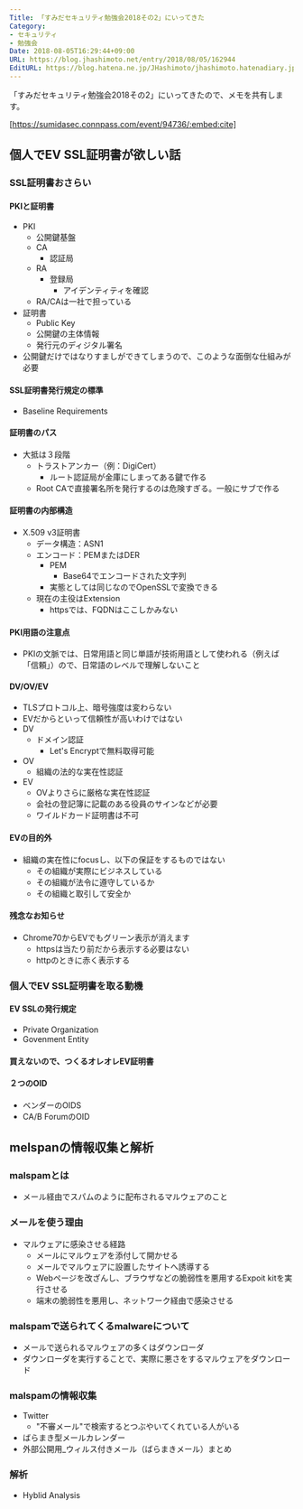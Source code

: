 ```yaml
---
Title: 「すみだセキュリティ勉強会2018その2」にいってきた
Category:
- セキュリティ
- 勉強会
Date: 2018-08-05T16:29:44+09:00
URL: https://blog.jhashimoto.net/entry/2018/08/05/162944
EditURL: https://blog.hatena.ne.jp/JHashimoto/jhashimoto.hatenadiary.jp/atom/entry/10257846132607810610
---
```


「すみだセキュリティ勉強会2018その2」にいってきたので、メモを共有します。

[https://sumidasec.connpass.com/event/94736/:embed:cite]

<!-- more -->

## 個人でEV SSL証明書が欲しい話

### SSL証明書おさらい

#### PKIと証明書
* PKI
    * 公開鍵基盤
    * CA
        * 認証局
    * RA
        * 登録局
            * アイデンティティを確認
    * RA/CAは一社で担っている
* 証明書
    * Public Key
    * 公開鍵の主体情報
    * 発行元のディジタル署名
* 公開鍵だけではなりすましができてしまうので、このような面倒な仕組みが必要

#### SSL証明書発行規定の標準
* Baseline Requirements

#### 証明書のパス
* 大抵は３段階
    * トラストアンカー（例：DigiCert）
        * ルート認証局が金庫にしまってある鍵で作る
    * Root CAで直接署名所を発行するのは危険すぎる。一般にサブで作る

#### 証明書の内部構造
* X.509 v3証明書
    * データ構造：ASN1
    * エンコード：PEMまたはDER
        * PEM
            * Base64でエンコードされた文字列
        * 実態としては同じなのでOpenSSLで変換できる
    * 現在の主役はExtension
        * httpsでは、FQDNはここしかみない

#### PKI用語の注意点
* PKIの文脈では、日常用語と同じ単語が技術用語として使われる（例えば「信頼」）ので、日常語のレベルで理解しないこと

#### DV/OV/EV
* TLSプロトコル上、暗号強度は変わらない
* EVだからといって信頼性が高いわけではない
* DV
    * ドメイン認証
        * Let's Encryptで無料取得可能
* OV
    * 組織の法的な実在性認証
* EV
    * OVよりさらに厳格な実在性認証
    * 会社の登記簿に記載のある役員のサインなどが必要
    * ワイルドカード証明書は不可

#### EVの目的外
* 組織の実在性にfocusし、以下の保証をするものではない
    * その組織が実際にビジネスしている
    * その組織が法令に遵守しているか
    * その組織と取引して安全か

#### 残念なお知らせ
* Chrome70からEVでもグリーン表示が消えます
    * httpsは当たり前だから表示する必要はない
    * httpのときに赤く表示する

### 個人でEV SSL証明書を取る動機

#### EV SSLの発行規定
* Private Organization
* Govenment Entity

#### 買えないので、つくるオレオレEV証明書

#### ２つのOID
* ベンダーのOIDS
* CA/B ForumのOID 

## melspanの情報収集と解析

### malspamとは
* メール経由でスパムのように配布されるマルウェアのこと

### メールを使う理由
* マルウェアに感染させる経路
    * メールにマルウェアを添付して開かせる
    * メールでマルウェアに設置したサイトへ誘導する
    * Webページを改ざんし、ブラウザなどの脆弱性を悪用するExpoit kitを実行させる
    * 端末の脆弱性を悪用し、ネットワーク経由で感染させる

### malspamで送られてくるmalwareについて
* メールで送られるマルウェアの多くはダウンローダ
* ダウンローダを実行することで、実際に悪さをするマルウェアをダウンロード

### malspamの情報収集
* Twitter
    * "不審メール"で検索するとつぶやいてくれている人がいる
* ばらまき型メールカレンダー
* 外部公開用_ウィルス付きメール（ばらまきメール）まとめ

### 解析
* Hyblid Analysis

